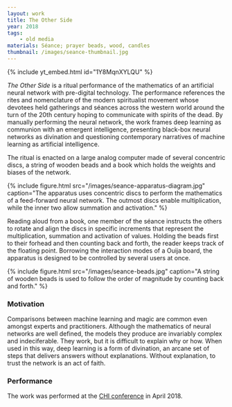 ```yaml
---
layout: work
title: The Other Side
year: 2018
tags:
    - old media
materials: Séance; prayer beads, wood, candles
thumbnail: /images/seance-thumbnail.jpg
---
```


{% include yt_embed.html id="1Y8MqnXYLQU" %}

*The Other Side* is a ritual performance of the mathematics of an artificial neural network with pre-digital technology. The performance references the rites and nomenclature of the modern spiritualist movement whose devotees held gatherings and séances across the western world around the turn of the 20th century hoping to communicate with spirits of the dead. By manually performing the neural network, the work frames deep learning as communion with an emergent intelligence, presenting black-box neural networks as divination and questioning contemporary narratives of machine learning as artificial intelligence.

The ritual is enacted on a large analog computer made of several concentric discs, a string of wooden beads and a book which holds the weights and biases of the network.

{% include figure.html src="/images/seance-apparatus-diagram.jpg" caption="The apparatus uses concentric discs to perform the mathematics of a feed-forward neural network. The outmost discs enable multiplication, while the inner two allow summation and activation." %}

Reading aloud from a book, one member of the séance instructs the others to rotate and align the discs in specific increments that represent the multiplication, summation and activation of values. Holding the beads first to their forhead and then counting back and forth, the reader keeps track of the floating point. Borrowing the interaction modes of a Ouija board, the apparatus is designed to be controlled by several users at once.


{% include figure.html src="/images/seance-beads.jpg" caption="A string of wooden beads is used to follow the order of magnitude by counting back and forth." %}

### Motivation

Comparisons between machine learning and magic are common even amongst experts and practitioners. Although the mathematics of neural networks are well defined, the models they produce are invariably complex and indeciferable. They work, but it is difficult to explain why or how. When used in this way, deep learning is a form of divination, an arcane set of steps that delivers answers without explanations. Without explanation, to trust the network is an act of faith.

### Performance

The work was performed at the [CHI conference](https://chi2018.acm.org/) in April 2018.

